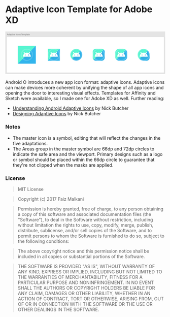 # Adaptive Icon Template for Adobe XD

![Adaptive Icon Template Preview](/adaptive_icon_template_xd.png?raw=true)

Android O introduces a new app icon format: adaptive icons. Adaptive icons can make devices more coherent by unifying the shape of all app icons and opening the door to interesting visual effects. Templates for Affinity and Sketch were available, so I made one for Adobe XD as well. Further reading: 

- [Understanding Android Adaptive Icons](https://medium.com/google-design/understanding-android-adaptive-icons-cee8a9de93e2) by Nick Butcher
- [Designing Adaptive Icons](https://medium.com/google-design/designing-adaptive-icons-515af294c783) by Nick Butcher


### Notes
- The master icon is a symbol, editing that will reflect the changes in the five adaptations.
- The Areas group in the master symbol are 66dp and 72dp circles to indicate the safe area and the viewport. Primary designs such as a logo or symbol should be placed within the 66dp circle to guarantee that they're not clipped when the masks are applied.


### License
>MIT License

>Copyright (c) 2017 Faiz Malkani

>Permission is hereby granted, free of charge, to any person obtaining a copy
>of this software and associated documentation files (the "Software"), to deal
>in the Software without restriction, including without limitation the rights
>to use, copy, modify, merge, publish, distribute, sublicense, and/or sell
>copies of the Software, and to permit persons to whom the Software is
>furnished to do so, subject to the following conditions:

>The above copyright notice and this permission notice shall be included in all
>copies or substantial portions of the Software.

>THE SOFTWARE IS PROVIDED "AS IS", WITHOUT WARRANTY OF ANY KIND, EXPRESS OR
>IMPLIED, INCLUDING BUT NOT LIMITED TO THE WARRANTIES OF MERCHANTABILITY,
>FITNESS FOR A PARTICULAR PURPOSE AND NONINFRINGEMENT. IN NO EVENT SHALL THE
>AUTHORS OR COPYRIGHT HOLDERS BE LIABLE FOR ANY CLAIM, DAMAGES OR OTHER
>LIABILITY, WHETHER IN AN ACTION OF CONTRACT, TORT OR OTHERWISE, ARISING FROM,
>OUT OF OR IN CONNECTION WITH THE SOFTWARE OR THE USE OR OTHER DEALINGS IN THE
>SOFTWARE.


